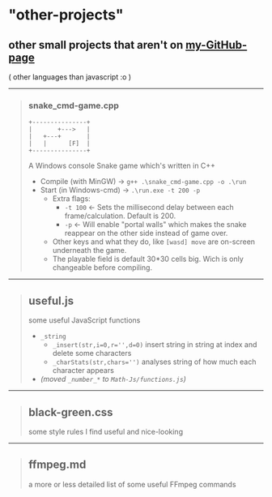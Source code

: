 
# "other-projects"

## other small projects that aren't on [my-GitHub-page](https://maz01001.github.io)

( other languages than javascript :o )

----
>
> ### snake_cmd-game.cpp
>
>     +---------------+
>     |       +--->   |
>     |   +---+       |
>     |   |      [F]  |
>     +---------------+
>
> A Windows console Snake game which's written in C++
>
> + Compile (with MinGW) → `g++ .\snake_cmd-game.cpp -o .\run`
> + Start (in Windows-cmd) → `.\run.exe -t 200 -p`
>   + Extra flags:
>     + `-t 100` ← Sets the millisecond delay between each frame/calculation. Default is 200.
>     + `-p` ← Will enable "portal walls" which makes the snake reappear on the other side instead of game over.
>   + Other keys and what they do, like `[wasd] move` are on-screen underneath the game.
>   + The playable field is default 30*30 cells big. Wich is only changeable before compiling.
>
----
>
> ## useful.js
>
> some useful JavaScript functions
>
> + `_string`
>   + `_insert(str,i=0,r='',d=0)` insert string in string at index and delete some characters
>   + `_charStats(str,chars='')` analyses string of how much each character appears
> + _(moved `_number_*` to `Math-Js/functions.js`)_
>
----
>
> ## black-green.css
>
> some style rules I find useful and nice-looking
>
----
>
> ## ffmpeg.md
>
> a more or less detailed list of some useful FFmpeg commands
>
